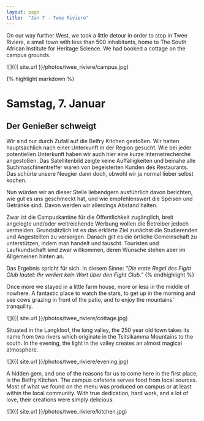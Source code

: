 ```yaml
---
layout: page
title:  "Jan 7 - Twee Riviere"
---
```


On our way further West, we took a little detour in order to stop in Twee Riviere, a small town with less than 500 inhabitants, home to The South African Institute for Heritage Science. We had booked a cottage on the campus grounds.

![]({{ site.url }}/photos/twee_riviere/campus.jpg)

{% highlight markdown %}
# Samstag, 7. Januar
## Der Genießer schweigt

Wir sind nur durch Zufall auf die Belfry Kitchen gestoßen. Wir hatten hauptsächlich nach einer Unterkunft in der Region gesucht. Wie bei jeder potentiellen Unterkunft haben wir auch hier eine kurze Internetrecherche angestoßen. Das Satellitenbild zeigte keine Auffälligkeiten und beinahe alle Suchmaschinentreffer waren von begeisterten Kunden des Restaurants. Das schürte unsere Neugier dann doch, obwohl wir ja normal lieber selbst kochen.

Nun würden wir an dieser Stelle liebendgern ausführlich davon berichten, wie gut es uns geschmeckt hat, und wie empfehlenswert die Speisen und Getränke sind. Davon werden wir allerdings Abstand halten.

Zwar ist die Campuskantine für die Öffentlichkeit zugänglich, breit angelegte und/oder weitreichende Werbung wollen die Betreiber jedoch vermeiden. Grundsätzlich ist es das erklärte Ziel zunächst die Studierenden und Angestellten zu versorgen. Danach gilt es die örtliche Gemeinschaft zu unterstützen, indem man handelt und tauscht. Touristen und Laufkundschaft sind zwar willkommen, deren Wünsche stehen aber im Allgemeinen hinten an.

Das Ergebnis spricht für sich. In diesem Sinne:
_"Die erste Regel des Fight Club lautet: Ihr verliert kein Wort über den Fight Club."_
{% endhighlight %}

Once more we stayed in a little farm house, more or less in the middle of nowhere. A fantastic place to watch the stars, to get up in the morning and see cows grazing in front of the patio, and to enjoy the mountains' tranquility.

![]({{ site.url }}/photos/twee_riviere/cottage.jpg)

Situated in the Langkloof, the long valley, the 250 year old town takes its name from two rivers which originate in the Tsitsikamma Mountains to the south. In the evening, the light in the valley creates an almost magical atmosphere.

![]({{ site.url }}/photos/twee_riviere/evening.jpg)

A hidden gem, and one of the reasons for us to come here in the first place, is the Belfry Kitchen. The campus cafeteria serves food from local sources. Most of what we found on the menu was produced on campus or at least within the local community. With true dedication, hard work, and a lot of love, their creations were simply delicious.

![]({{ site.url }}/photos/twee_riviere/kitchen.jpg)
